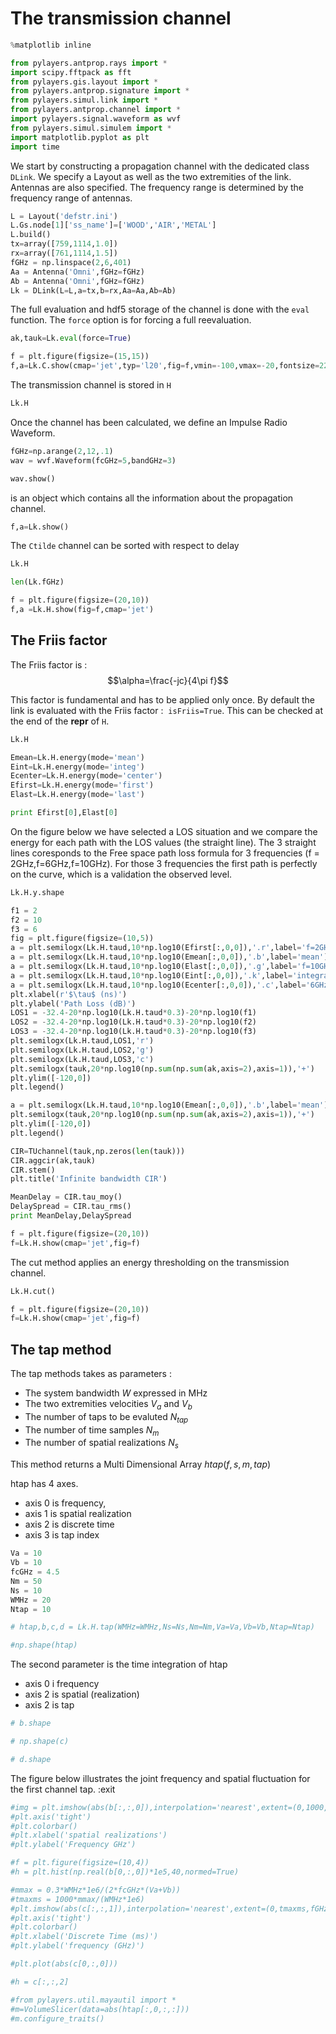 
# The transmission channel

```python
%matplotlib inline
```

```python
from pylayers.antprop.rays import *
import scipy.fftpack as fft
from pylayers.gis.layout import *
from pylayers.antprop.signature import *
from pylayers.simul.link import *
from pylayers.antprop.channel import *
import pylayers.signal.waveform as wvf
from pylayers.simul.simulem import *
import matplotlib.pyplot as plt
import time
```

We start by constructing a propagation channel with the dedicated class `DLink`.
We specify a Layout as well as the two extremities of the link. Antennas are also specified. The frequency range is determined by the frequency range of antennas.

```python
L = Layout('defstr.ini')
L.Gs.node[1]['ss_name']=['WOOD','AIR','METAL']
L.build()
tx=array([759,1114,1.0])
rx=array([761,1114,1.5])
fGHz = np.linspace(2,6,401)
Aa = Antenna('Omni',fGHz=fGHz)
Ab = Antenna('Omni',fGHz=fGHz)
Lk = DLink(L=L,a=tx,b=rx,Aa=Aa,Ab=Ab)
```

The full evaluation and hdf5 storage of the channel is done with the `eval` function. The `force` option is for forcing a full reevaluation.

```python
ak,tauk=Lk.eval(force=True)
```

```python
f = plt.figure(figsize=(15,15))
f,a=Lk.C.show(cmap='jet',typ='l20',fig=f,vmin=-100,vmax=-20,fontsize=22)
```

The transmission channel is stored in `H`

```python
Lk.H
```

Once the channel has been calculated, we define an Impulse Radio Waveform.

```python
fGHz=np.arange(2,12,.1)
wav = wvf.Waveform(fcGHz=5,bandGHz=3)
```

```python
wav.show()
```

is an object which contains all the information about the
propagation channel.

```python
f,a=Lk.show()
```

The `Ctilde` channel can be sorted with respect to delay

```python
Lk.H
```

```python
len(Lk.fGHz)
```

```python
f = plt.figure(figsize=(20,10))
f,a =Lk.H.show(fig=f,cmap='jet')
```

## The Friis factor

The Friis factor is : $$\alpha=\frac{-jc}{4\pi f}$$

This factor is fundamental and has to be applied only once. By default the link is evaluated with the Friis factor :  `isFriis=True`. This can be checked at the end of the __repr__ of `H`.

```python
Lk.H
```

```python
Emean=Lk.H.energy(mode='mean')
Eint=Lk.H.energy(mode='integ')
Ecenter=Lk.H.energy(mode='center')
Efirst=Lk.H.energy(mode='first')
Elast=Lk.H.energy(mode='last')
```

```python
print Efirst[0],Elast[0]
```

On the figure below we have selected a LOS situation and we compare the energy for each path with the LOS values (the straight line). The 3 straight lines coresponds to the Free space path loss formula for 3 frequencies (f = 2GHz,f=6GHz,f=10GHz). For those 3 frequencies the first path is perfectly on the curve, which is a validation the observed level.

```python
Lk.H.y.shape
```

```python
f1 = 2
f2 = 10
f3 = 6
fig = plt.figure(figsize=(10,5))
a = plt.semilogx(Lk.H.taud,10*np.log10(Efirst[:,0,0]),'.r',label='f=2GHz')
a = plt.semilogx(Lk.H.taud,10*np.log10(Emean[:,0,0]),'.b',label='mean')
a = plt.semilogx(Lk.H.taud,10*np.log10(Elast[:,0,0]),'.g',label='f=10GHz')
a = plt.semilogx(Lk.H.taud,10*np.log10(Eint[:,0,0]),'.k',label='integral')
a = plt.semilogx(Lk.H.taud,10*np.log10(Ecenter[:,0,0]),'.c',label='6GHz')
plt.xlabel(r'$\tau$ (ns)')
plt.ylabel('Path Loss (dB)')
LOS1 = -32.4-20*np.log10(Lk.H.taud*0.3)-20*np.log10(f1)
LOS2 = -32.4-20*np.log10(Lk.H.taud*0.3)-20*np.log10(f2)
LOS3 = -32.4-20*np.log10(Lk.H.taud*0.3)-20*np.log10(f3)
plt.semilogx(Lk.H.taud,LOS1,'r')
plt.semilogx(Lk.H.taud,LOS2,'g')
plt.semilogx(Lk.H.taud,LOS3,'c')
plt.semilogx(tauk,20*np.log10(np.sum(np.sum(ak,axis=2),axis=1)),'+')
plt.ylim([-120,0])
plt.legend()
```

```python
a = plt.semilogx(Lk.H.taud,10*np.log10(Emean[:,0,0]),'.b',label='mean')
plt.semilogx(tauk,20*np.log10(np.sum(np.sum(ak,axis=2),axis=1)),'+')
plt.ylim([-120,0])
plt.legend()
```

```python
CIR=TUchannel(tauk,np.zeros(len(tauk)))
CIR.aggcir(ak,tauk)
CIR.stem()
plt.title('Infinite bandwidth CIR')
```

```python
MeanDelay = CIR.tau_moy()
DelaySpread = CIR.tau_rms()
print MeanDelay,DelaySpread
```

```python
f = plt.figure(figsize=(20,10))
f=Lk.H.show(cmap='jet',fig=f)
```

The cut method applies an energy thresholding on the transmission channel.

```python
Lk.H.cut()
```

```python
f = plt.figure(figsize=(20,10))
f=Lk.H.show(cmap='jet',fig=f)
```

## The tap method

The tap methods takes as parameters :
+ The system bandwidth $W$ expressed in MHz
+ The two extremities velocities $V_a$ and $V_b$
+ The number of taps to be evaluted $N_{tap}$
+ The number of time samples $N_m$
+ The number of spatial realizations $N_s$

This method returns a Multi Dimensional Array $htap(f,s,m,tap)$

htap has 4 axes.

+ axis 0 is frequency,
+ axis 1 is spatial realization
+ axis 2 is discrete time
+ axis 3 is tap index

```python
Va = 10
Vb = 10
fcGHz = 4.5
Nm = 50
Ns = 10
WMHz = 20
Ntap = 10
```

```python
# htap,b,c,d = Lk.H.tap(WMHz=WMHz,Ns=Ns,Nm=Nm,Va=Va,Vb=Vb,Ntap=Ntap)
```

```python
#np.shape(htap)
```

The second parameter is the time integration of htap

+ axis 0 i frequency
+ axis 2 is spatial (realization)
+ axis 2 is tap

```python
# b.shape
```

```python
# np.shape(c)
```

```python
# d.shape
```

The figure below illustrates the joint frequency and spatial fluctuation for the first channel tap. :exit

```python
#img = plt.imshow(abs(b[:,:,0]),interpolation='nearest',extent=(0,1000,fGHz[-1],fGHz[0]))
#plt.axis('tight')
#plt.colorbar()
#plt.xlabel('spatial realizations')
#plt.ylabel('Frequency GHz')
```

```python
#f = plt.figure(figsize=(10,4))
#h = plt.hist(np.real(b[0,:,0])*1e5,40,normed=True)
```

```python
#mmax = 0.3*WMHz*1e6/(2*fcGHz*(Va+Vb))
#tmaxms = 1000*mmax/(WMHz*1e6)
#plt.imshow(abs(c[:,:,1]),interpolation='nearest',extent=(0,tmaxms,fGHz[-1],fGHz[0]))
#plt.axis('tight')
#plt.colorbar()
#plt.xlabel('Discrete Time (ms)')
#plt.ylabel('frequency (GHz)')
```

```python
#plt.plot(abs(c[0,:,0]))
```

```python
#h = c[:,:,2]
```

```python
#from pylayers.util.mayautil import *
#m=VolumeSlicer(data=abs(htap[:,0,:,:]))
#m.configure_traits()
```


